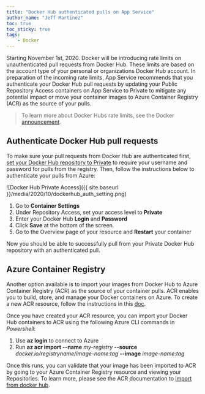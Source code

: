 ```yaml
---
title: "Docker Hub authenticated pulls on App Service"
author_name: "Jeff Martinez"
toc: true
toc_sticky: true
tags:
    - Docker
---
```


Starting November 1st, 2020. Docker will be introducing rate limits on unauthenticated pull requests from Docker Hub.  These limits are based on the account type of your personal or organizations Docker Hub account.  In preparation of the incoming rate limits, App Service recommends that you authenticate your Docker Hub pull requests by updating your Public Repository Access containers on App Service to Private to mitigate any potential impact or move your container images to Azure Container Registry (ACR) as the source of your pulls.

>To learn more about Docker Hubs rate limits, see the Docker [announcement](https://docs.docker.com/docker-hub/download-rate-limit/). 


## Authenticate Docker Hub pull requests

To make sure your pull requests from Docker Hub are authenticated first, [set your Docker Hub repository to Private](https://docs.docker.com/docker-hub/repos/#private-repositories) to require your username and password for pulls from the registry.  Then, follow the instructions below to authenticate your pulls from Azure:

![Docker Hub Private Access]({{ site.baseurl }}/media/2020/10/dockerhub_auth_setting.png)

1.	Go to **Container Settings**
2.	Under Repository Access, set your access level to **Private**
3.	Enter your Docker Hub **Login** and **Password**
4.	Click **Save** at the bottom of the screen.
5.	Go to the Overview page of your resource and **Restart** your container

Now you should be able to successfully pull from your Private Docker Hub repository with an authenticated pull.

## Azure Container Registry

Another option available is to import your images from Docker Hub to Azure Container Registry (ACR) as the source of your container pulls. ACR enables you to build, store, and manage your Docker containers on Azure. To create a new ACR resource, follow the instructions in this [doc](https://docs.microsoft.com/azure/container-registry/container-registry-get-started-portal).  

Once you have created your ACR resource, you can import your Docker Hub containers to ACR using the following Azure CLI commands in *Powershell*:

1.	Use **az login** to connect to Azure
2.	Run **az acr import --name** *my-registry* **--source** *docker.io/registryname/image-name:tag* **--image** *image-name:tag*

Once this runs, you can validate that your image has been imported to ACR by going to your Azure Container Registry resource and viewing your Repositories.  To learn more, please see the ACR documentation to [import from docker hub](https://docs.microsoft.com/azure/container-registry/container-registry-import-images#import-from-docker-hub).
